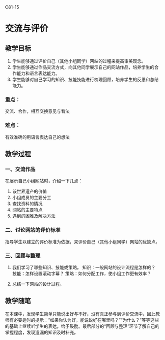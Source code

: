 C81-15

# 交流与评价

## 教学目标

1. 学生能够通过评价自己（其他小组同学）网站的过程来提高审美观念。
2. 学生能够通过作品交流方式，向其他同学展示自己的网站作品，培养学生的合作能力和语言表达能力。
3. 学生能够对自己学习的知识、技能技能进行梳理回顾，培养学生的反思和总结能力。

### 重点：
交流、合作，相互交换意见与看法

### 难点：
有效准确的用语言表达自己的想法

## 教学过程

### 一、交流作品
在展示自己小组网站时，介绍一下几点：

1. 该世界遗产的价值
2. 小组成员的主要分工
3. 查找资料的情况
4. 网站的主要特点
5. 遇到的困难及解决方法

### 二、讨论网站的评价标准
指导学生以建立的评价标准为依据，来评价自己（其他小组同学）网站的优缺点。

### 三、回顾与整理
1. 我们学习了哪些知识、技能或策略。
	知识：一般网站的设计流程是怎样的？
	技能：怎样设置滚动字幕？
	策略：如何分配工作，使小组工作更有效率？

2. 总结一下网站的设计过程。



## 教学随笔

在本课中，发现学生简单只能说出好与不好，没有真正参与到评价交流中，因此教师有必要适时的提示：”如果你认为好，能说说好在哪里吗？”“为什么？”等等这些的基础上继续听学生的表达，给予鼓励。最后部分的“回顾与整理”环节了解自己的掌握程度，发现遗漏的知识及时补充。
